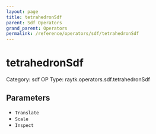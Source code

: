 ```yaml
---
layout: page
title: tetrahedronSdf
parent: Sdf Operators
grand_parent: Operators
permalink: /reference/operators/sdf/tetrahedronSdf
---
```


# tetrahedronSdf

Category: sdf
OP Type: raytk.operators.sdf.tetrahedronSdf



## Parameters

* `Translate`
* `Scale`
* `Inspect`